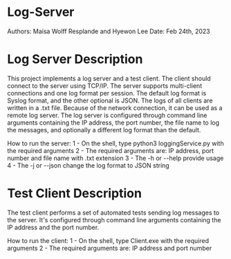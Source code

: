 # Log-Server
Authors: Maísa Wolff Resplande and Hyewon Lee
Date: Feb 24th, 2023

# Log Server Description
This project implements a log server and a test client. The client should connect to the server using TCP/IP. 
The server supports multi-client connections and one log format per session. The default log format is Syslog format, and the other optional is JSON. 
The logs of all clients are written in a .txt file. Because of the network connection, it can be used as a remote log server. 
The log server is configured through command line arguments containing the IP address, the port number, the file name to log the messages, 
and optionally a different log format than the default.

How to run the server: 
1 - On the shell, type python3 loggingService.py with the required arguments 
2 - The required arguments are: IP address, port number and file name with .txt extension
3 - The -h or --help provide usage 
4 - The -j or --json change the log format to JSON string

# Test Client Description
The test client performs a set of automated tests sending log messages to the server. 
It's configured through command line arguments containing the IP address and the port number.

How to run the client: 
1 - On the shell, type Client.exe with the required arguments 
2 - The required arguments are: IP address and port number

